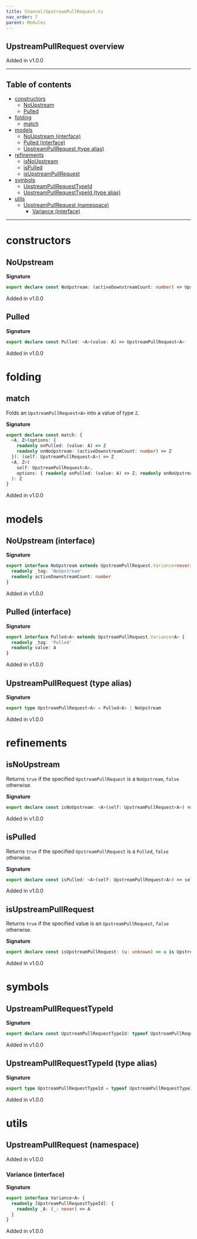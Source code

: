 ```yaml
---
title: Channel/UpstreamPullRequest.ts
nav_order: 7
parent: Modules
---
```


## UpstreamPullRequest overview

Added in v1.0.0

---

<h2 class="text-delta">Table of contents</h2>

- [constructors](#constructors)
  - [NoUpstream](#noupstream)
  - [Pulled](#pulled)
- [folding](#folding)
  - [match](#match)
- [models](#models)
  - [NoUpstream (interface)](#noupstream-interface)
  - [Pulled (interface)](#pulled-interface)
  - [UpstreamPullRequest (type alias)](#upstreampullrequest-type-alias)
- [refinements](#refinements)
  - [isNoUpstream](#isnoupstream)
  - [isPulled](#ispulled)
  - [isUpstreamPullRequest](#isupstreampullrequest)
- [symbols](#symbols)
  - [UpstreamPullRequestTypeId](#upstreampullrequesttypeid)
  - [UpstreamPullRequestTypeId (type alias)](#upstreampullrequesttypeid-type-alias)
- [utils](#utils)
  - [UpstreamPullRequest (namespace)](#upstreampullrequest-namespace)
    - [Variance (interface)](#variance-interface)

---

# constructors

## NoUpstream

**Signature**

```ts
export declare const NoUpstream: (activeDownstreamCount: number) => UpstreamPullRequest<never>
```

Added in v1.0.0

## Pulled

**Signature**

```ts
export declare const Pulled: <A>(value: A) => UpstreamPullRequest<A>
```

Added in v1.0.0

# folding

## match

Folds an `UpstreamPullRequest<A>` into a value of type `Z`.

**Signature**

```ts
export declare const match: {
  <A, Z>(options: {
    readonly onPulled: (value: A) => Z
    readonly onNoUpstream: (activeDownstreamCount: number) => Z
  }): (self: UpstreamPullRequest<A>) => Z
  <A, Z>(
    self: UpstreamPullRequest<A>,
    options: { readonly onPulled: (value: A) => Z; readonly onNoUpstream: (activeDownstreamCount: number) => Z }
  ): Z
}
```

Added in v1.0.0

# models

## NoUpstream (interface)

**Signature**

```ts
export interface NoUpstream extends UpstreamPullRequest.Variance<never> {
  readonly _tag: 'NoUpstream'
  readonly activeDownstreamCount: number
}
```

Added in v1.0.0

## Pulled (interface)

**Signature**

```ts
export interface Pulled<A> extends UpstreamPullRequest.Variance<A> {
  readonly _tag: 'Pulled'
  readonly value: A
}
```

Added in v1.0.0

## UpstreamPullRequest (type alias)

**Signature**

```ts
export type UpstreamPullRequest<A> = Pulled<A> | NoUpstream
```

Added in v1.0.0

# refinements

## isNoUpstream

Returns `true` if the specified `UpstreamPullRequest` is a `NoUpstream`,
`false` otherwise.

**Signature**

```ts
export declare const isNoUpstream: <A>(self: UpstreamPullRequest<A>) => self is NoUpstream
```

Added in v1.0.0

## isPulled

Returns `true` if the specified `UpstreamPullRequest` is a `Pulled`, `false`
otherwise.

**Signature**

```ts
export declare const isPulled: <A>(self: UpstreamPullRequest<A>) => self is Pulled<A>
```

Added in v1.0.0

## isUpstreamPullRequest

Returns `true` if the specified value is an `UpstreamPullRequest`, `false`
otherwise.

**Signature**

```ts
export declare const isUpstreamPullRequest: (u: unknown) => u is UpstreamPullRequest<unknown>
```

Added in v1.0.0

# symbols

## UpstreamPullRequestTypeId

**Signature**

```ts
export declare const UpstreamPullRequestTypeId: typeof UpstreamPullRequestTypeId
```

Added in v1.0.0

## UpstreamPullRequestTypeId (type alias)

**Signature**

```ts
export type UpstreamPullRequestTypeId = typeof UpstreamPullRequestTypeId
```

Added in v1.0.0

# utils

## UpstreamPullRequest (namespace)

Added in v1.0.0

### Variance (interface)

**Signature**

```ts
export interface Variance<A> {
  readonly [UpstreamPullRequestTypeId]: {
    readonly _A: (_: never) => A
  }
}
```

Added in v1.0.0
